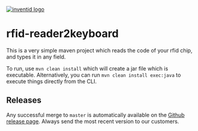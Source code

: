 [![inventid logo](https://cdn.inventid.nl/assets/logo-horizontally-ba8ae38ab1f53863fa4e99b977eaa1c7.png)](http://opensource.inventid.nl)

# rfid-reader2keyboard

This is a very simple maven project which reads the code of your rfid chip, and types it in any field.

To run, use `mvn clean install` which will create a jar file which is executable.
Alternatively, you can run `mvn clean install exec:java` to execute things directly from the CLI.

## Releases

Any successful merge to `master` is automatically available on the [Github release page](https://github.com/inventid/rfid-reader2keyboard/releases).
Always send the most recent version to our customers.

